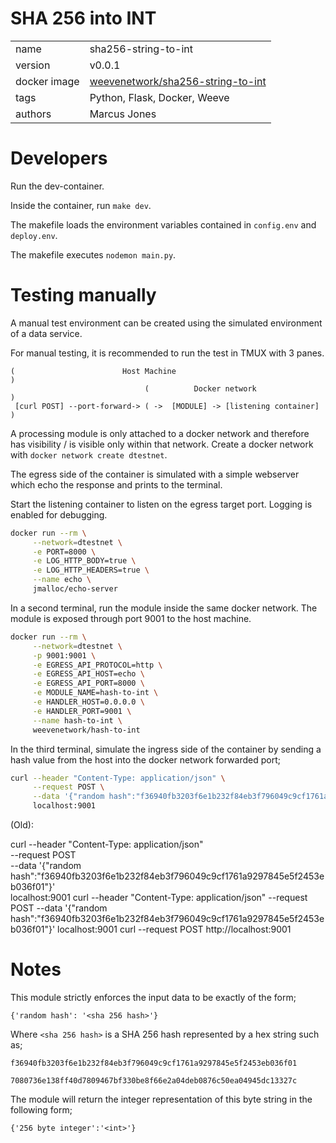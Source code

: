 # SHA 256 into INT
|              |                                                               |
| ------------ | ------------------------------------------------------------- |
| name         | sha256-string-to-int                                          |
| version      | v0.0.1                                                        |
| docker image | [weevenetwork/sha256-string-to-int](https://linktodockerhub/) |
| tags         | Python, Flask, Docker, Weeve                                  |
| authors      | Marcus Jones                                                  |

# Developers

Run the dev-container.

Inside the container, run `make dev`.

The makefile loads the environment variables contained in `config.env` and `deploy.env`.

The makefile executes `nodemon main.py`.

# Testing manually
A manual test environment can be created using the simulated environment of a data service.

For manual testing, it is recommended to run the test in TMUX with 3 panes.

```
(                        Host Machine                                  )
                              (          Docker network               )
 [curl POST] --port-forward-> ( ->  [MODULE] -> [listening container] )

```

A processing module is only attached to a docker network and therefore has visibility / is visible only within that network. Create a docker network with `docker network create dtestnet`.

The egress side of the container is simulated with a simple webserver which echo the response and prints to the terminal.

Start the listening container to listen on the egress target port. Logging is enabled for debugging.
```bash
docker run --rm \
     --network=dtestnet \
     -e PORT=8000 \
     -e LOG_HTTP_BODY=true \
     -e LOG_HTTP_HEADERS=true \
     --name echo \
     jmalloc/echo-server
```

In a second terminal, run the module inside the same docker network. The module is exposed through port 9001 to the host machine.
```bash
docker run --rm \
     --network=dtestnet \
     -p 9001:9001 \
     -e EGRESS_API_PROTOCOL=http \
     -e EGRESS_API_HOST=echo \
     -e EGRESS_API_PORT=8000 \
     -e MODULE_NAME=hash-to-int \
     -e HANDLER_HOST=0.0.0.0 \
     -e HANDLER_PORT=9001 \
     --name hash-to-int \
     weevenetwork/hash-to-int
```

In the third terminal, simulate the ingress side of the container by sending a hash value from the host into the docker network forwarded port;
```bash
curl --header "Content-Type: application/json" \
     --request POST \
     --data '{"random hash":"f36940fb3203f6e1b232f84eb3f796049c9cf1761a9297845e5f2453eb036f01"}' \
     localhost:9001
```

(Old):

curl --header "Content-Type: application/json" \
     --request POST \
     --data '{"random hash":"f36940fb3203f6e1b232f84eb3f796049c9cf1761a9297845e5f2453eb036f01"}' \
     localhost:9001
curl --header "Content-Type: application/json" --request POST --data '{"random hash":"f36940fb3203f6e1b232f84eb3f796049c9cf1761a9297845e5f2453eb036f01"}' localhost:9001
curl --request POST  http://localhost:9001



# Notes

This module strictly enforces the input data to be exactly of the form;

`{'random hash': '<sha 256 hash>'}`

Where `<sha 256 hash>` is a SHA 256 hash represented by a hex string such as;

`f36940fb3203f6e1b232f84eb3f796049c9cf1761a9297845e5f2453eb036f01`

`7080736e138ff40d7809467bf330be8f66e2a04deb0876c50ea04945dc13327c`

The module will return the integer representation of this byte string in the following form;

`{'256 byte integer':'<int>'}`